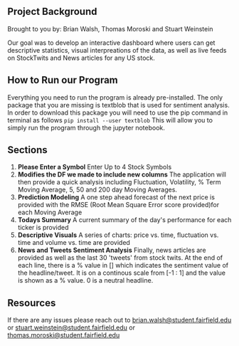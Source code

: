 ## Project Background
 
Brought to you by: Brian Walsh, Thomas Moroski and Stuart Weinstein
 
Our goal was to develop an interactive dashboard where users can get descriptive statistics, visual interpreations of the data, as well as live feeds on StockTwits and News articles for any US stock.
 
## How to Run our Program
 
Everything you need to run the program is already pre-installed. The only package that you are missing is textblob that is used for sentiment analysis. In order to download this package you will need to use the pip command in terminal as follows
`pip install --user textblob`
This will allow you to simply run the program through the jupyter notebook.
 
## Sections
 
1.  **Please Enter a Symbol**
    Enter Up to 4 Stock Symbols
2. **Modifies the DF we made to include new columns**
   The application will then provide a quick analysis including Fluctuation, Volatility, % Term Moving Average, 5, 50 and 200 day Moving Averages.
3. **Prediction Modeling**
    A one step ahead forecast of the next price is provided with the RMSE (Root Mean Square Error score provided)for each Moving Average
4. **Todays Summary**
    A current summary of the day's performance for each ticker is provided
5. **Descriptive Visuals**
    A series of charts: price vs. time, fluctuation vs. time and volume vs. time are provided
6. **News and Tweets Sentiment Analysis**
    Finally, news articles are provided as well as the last 30 'tweets' from stock twits. At the end of each line, there is a % value in [] which indicates the sentiment value of the headline/tweet. It is on a continous scale from [-1 : 1] and the value is shown as a % value. 0 is a neutral headline.
 
## Resources
If there are any issues please reach out to brian.walsh@student.fairfield.edu or stuart.weinstein@student.fairfield.edu or thomas.moroski@student.fairfield.edu